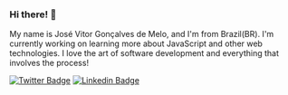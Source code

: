 ### Hi there! 👋

My name is José Vitor Gonçalves de Melo, and I'm from Brazil(BR). I'm currently working on learning more about JavaScript and other web technologies. I love the art of software development and everything that involves the process!

[![Twitter Badge](https://img.shields.io/badge/-Twitter-1ca0f1?style=flatsquare&labelColor=1ca0f1&logo=twitter&logoColor=white&link=https://twitter.com/JosVito70685072)](https://twitter.com/JosVito70685072)
[![Linkedin Badge](https://img.shields.io/badge/-LinkedIn-blue?style=flat-square&logo=Linkedin&logoColor=white&link=https://www.linkedin.com/in/jos%C3%A9-vitor-gon%C3%A7alves-de-melo-421631196/)](https://www.linkedin.com/in/jos%C3%A9-vitor-gon%C3%A7alves-de-melo-421631196/)

<!--
**Jose-Vitor-Melo/Jose-Vitor-Melo** is a ✨ _special_ ✨ repository because its `README.md` (this file) appears on your GitHub profile.

Here are some ideas to get you started:

- 🔭 I’m currently working on ...
- 🌱 I’m currently learning ...
- 👯 I’m looking to collaborate on ...
- 🤔 I’m looking for help with ...
- 💬 Ask me about ...
- 📫 How to reach me: ...
- 😄 Pronouns: ...
- ⚡ Fun fact: ...
-->
